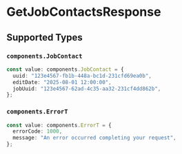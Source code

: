 # GetJobContactsResponse


## Supported Types

### `components.JobContact`

```typescript
const value: components.JobContact = {
  uuid: "123e4567-fb1b-448a-bc1d-231cfd69ea0b",
  editDate: "2025-08-01 12:00:00",
  jobUuid: "123e4567-62ad-4c35-aa32-231cf4dd862b",
};
```

### `components.ErrorT`

```typescript
const value: components.ErrorT = {
  errorCode: 1000,
  message: "An error occurred completing your request",
};
```


